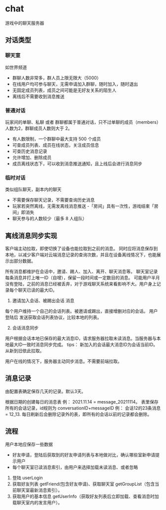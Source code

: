 # chat

游戏中的聊天服务器

## 对话类型

### 聊天室 

如世界频道

- 群聊人数非常多，群人员上限无限大（5000）
- 在线用户均可参与聊天，无需申请加入群聊，随时加入，随时退出
- 无固定成员列表，成员之间可能是无好友关系的陌生人
- 离线后不需要收到消息推送

### 普通对话

玩家间的单聊、私聊 或者 群聊都属于普通对话，只不过单聊的成员（members）人数为2，群聊成员人数则大于 2。

- 有人数限制，一个群聊中最大支持 500 个成员
- 可查成员列表、成员在线状态，关注成员信息
- 可查历史消息记录
- 允许增加、删除成员
- 成员离线状态下，可以收到消息推送通知，且上线后会进行消息同步


### 临时对话

类似组队聊天，副本内的聊天

- 不需要保存聊天记录，不需要查询历史消息
- 玩家若突然离线，无需发离线消息推送
-「房间」具有一次性，游戏结束「房间」即消失
- 聊天参与的人数较少（最多 8 人组队）


## 离线消息同步实现

客户端主动拉取，即使切换了设备也能拉取到之前的消息。
同时应将消息保存到本地，以减少客户端对云端消息记录的查询次数，并且在设备离线情况下，也能展示出部分数据。

所有消息都维护在会话中，邀请、踢人、加入、离开、聊天消息等。
聊天室记录每条消息并打上唯一ID（自增），保留一段时间或一定数目的消息。
可能用户半月没有登陆，之前的消息已经被丢弃，对于游戏聊天系统来看影响不大。用户身上记录每个聊天已读的最大ID。

1. 邀请加入会话、被踢出会话 消息

每个用户维持一个自己的会话列表。被邀请或踢出，直接增删对应的会话。
用户登陆后 发送获取会话列表协议，比较本地的列表。
       
2. 会话消息同步

用户根据会话本地已保存的最大消息ID，请求服务器拉取未读消息。当服务器与本地最大ID一致时消息同步完成。
tips： 新加入的会话最大消息ID为会话当前ID。从新到旧依此拉取。

用户在线的情况下，服务器主动同步消息。不需要前端拉取。


## 消息记录

由配置表确定保存几天的记录。默认3天。

根据日期的创建每日的消息表 例： 2021.11.14 = message_20211114。
表里保存所有的会话记录，id规则为 conversationID+messageID 例： 会话12的23条消息 = 12_13.
每日刷新后会删除记录外的表，即所有的会话以前的记录都会删除。


## 流程
用户本地应保存一些数据
- 好友申请，登陆后获取到的好友申请列表与本地做对比，确认哪些室新申请提示用户
- 每个聊天室已读消息索引，由用户来选择加载未读消息、或者忽略


1. 登陆 userLogin 
2. 获取好友列表 getFriend(包含好友申请)、获取聊天室 getGroupList（包含当前聊天室最新消息索引）。
3. 获取用户的基本信息 getUserInfo（获取好友列表后立即加载、查看消息时加载聊天室内的发言用户）。